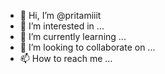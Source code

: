 - 👋 Hi, I’m @pritamiiit
- 👀 I’m interested in ...
- 🌱 I’m currently learning ...
- 💞️ I’m looking to collaborate on ...
- 📫 How to reach me ...

<!---
pritamiiit/pritamiiit is a ✨ special ✨ repository because its `README.md` (this file) appears on your GitHub profile.
You can click the Preview link to take a look at your changes.
--->
